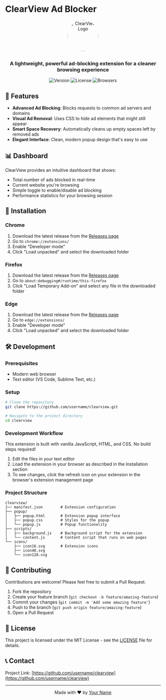 # ClearView Ad Blocker
<div align="center">
<img 
  src="https://encrypted-tbn0.gstatic.com/images?q=tbn:ANd9GcQcS1TeH5BlL94qUIq4er3tnGaf1rZMB3uGy4XQ_fslPCAkAxmSCdKnjDRU3iq7mv-0Cg&usqp=CAU" 
  alt="ClearView Logo"  
  style="display: block; margin: 0 auto 30px auto; max-width: 180px; height: 100px; border-radius: 4rem;"
/>
  <h3>A lightweight, powerful ad-blocking extension for a cleaner browsing experience</h3>
  
  ![Version](https://img.shields.io/badge/version-1.0.0-blue.svg)
  ![License](https://img.shields.io/badge/license-MIT-green.svg)
  ![Browsers](https://img.shields.io/badge/browsers-Chrome%20%7C%20Firefox%20%7C%20Edge-orange.svg)
</div>

## 🚀 Features
- **Advanced Ad Blocking**: Blocks requests to common ad servers and domains
- **Visual Ad Removal**: Uses CSS to hide ad elements that might still appear
- **Smart Space Recovery**: Automatically cleans up empty spaces left by removed ads
- **Elegant Interface**: Clean, modern popup design that's easy to use

## 📊 Dashboard
ClearView provides an intuitive dashboard that shows:
- Total number of ads blocked in real-time
- Current website you're browsing
- Simple toggle to enable/disable ad blocking
- Performance statistics for your browsing session

## 🔧 Installation
### Chrome
1. Download the latest release from the [Releases page](https://github.com/username/clearview/releases)
2. Go to `chrome://extensions/`
3. Enable "Developer mode"
4. Click "Load unpacked" and select the downloaded folder

### Firefox
1. Download the latest release from the [Releases page](https://github.com/username/clearview/releases)
2. Go to `about:debugging#/runtime/this-firefox`
3. Click "Load Temporary Add-on" and select any file in the downloaded folder

### Edge
1. Download the latest release from the [Releases page](https://github.com/username/clearview/releases)
2. Go to `edge://extensions/`
3. Enable "Developer mode"
4. Click "Load unpacked" and select the downloaded folder

## 🛠️ Development
### Prerequisites
- Modern web browser
- Text editor (VS Code, Sublime Text, etc.)

### Setup
```bash
# Clone the repository
git clone https://github.com/username/clearview.git

# Navigate to the project directory
cd clearview
```

### Development Workflow
This extension is built with vanilla JavaScript, HTML, and CSS. No build steps required!

1. Edit the files in your text editor
2. Load the extension in your browser as described in the Installation section
3. To see changes, click the refresh icon on your extension in the browser's extension management page

### Project Structure
```
clearview/
├── manifest.json        # Extension configuration
├── popup/
│   ├── popup.html       # Extension popup interface
│   ├── popup.css        # Styles for the popup
│   └── popup.js         # Popup functionality
├── scripts/
│   ├── background.js    # Background script for the extension
│   └── content.js       # Content script that runs on web pages
└── icons/
    ├── icon16.svg       # Extension icons
    ├── icon48.svg
    └── icon128.svg
```

## 📝 Contributing
Contributions are welcome! Please feel free to submit a Pull Request.
1. Fork the repository
2. Create your feature branch (`git checkout -b feature/amazing-feature`)
3. Commit your changes (`git commit -m 'Add some amazing feature'`)
4. Push to the branch (`git push origin feature/amazing-feature`)
5. Open a Pull Request

## 📜 License
This project is licensed under the MIT License - see the [LICENSE](LICENSE) file for details.

## 📞 Contact
Project Link: [https://github.com/username/clearview](https://github.com/username/clearview)

---
<div align="center">
  <p>Made with ❤️ by <a href="https://github.com/username">Your Name</a></p>
</div>

